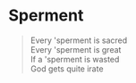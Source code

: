 Sperment
========

> Every 'sperment is sacred<br>
> Every 'sperment is great<br>
> If a 'sperment is wasted<br>
> God gets quite irate<br>





